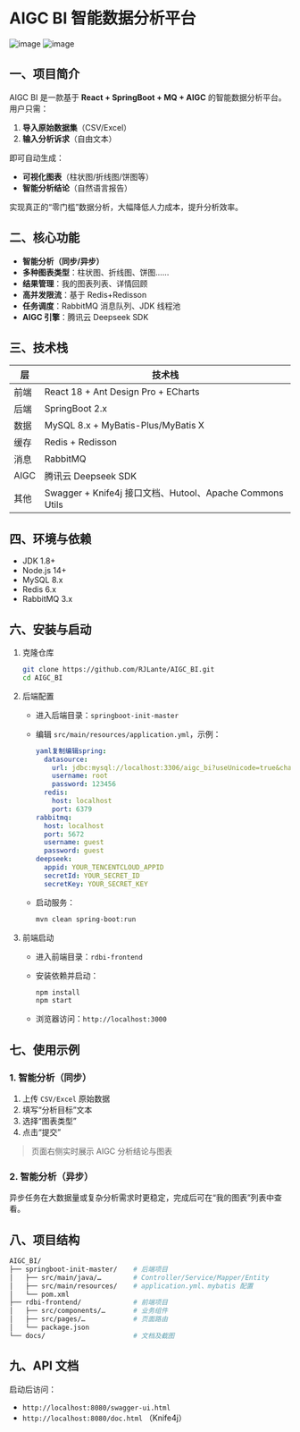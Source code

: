 # AIGC BI 智能数据分析平台

![image](https://github.com/user-attachments/assets/5d821e7e-06de-439d-ab38-79f39bdb0a85)
![image](https://github.com/user-attachments/assets/ee5ec6d5-e40b-44ab-8690-d561e7a40ccc)




## 一、项目简介

AIGC BI 是一款基于 **React + SpringBoot + MQ + AIGC** 的智能数据分析平台。  
用户只需：  

1. **导入原始数据集**（CSV/Excel）  
2. **输入分析诉求**（自由文本）  

即可自动生成：  

- **可视化图表**（柱状图/折线图/饼图等）  
- **智能分析结论**（自然语言报告）  

实现真正的“零门槛”数据分析，大幅降低人力成本，提升分析效率。

## 二、核心功能

- **智能分析（同步/异步）**  
- **多种图表类型**：柱状图、折线图、饼图……  
- **结果管理**：我的图表列表、详情回顾  
- **高并发限流**：基于 Redis+Redisson  
- **任务调度**：RabbitMQ 消息队列、JDK 线程池  
- **AIGC 引擎**：腾讯云 Deepseek SDK  

## 三、技术栈

| 层   | 技术栈                                                   |
| ---- | -------------------------------------------------------- |
| 前端 | React 18 + Ant Design Pro + ECharts                      |
| 后端 | SpringBoot 2.x                                           |
| 数据 | MySQL 8.x + MyBatis-Plus/MyBatis X                       |
| 缓存 | Redis + Redisson                                         |
| 消息 | RabbitMQ                                                 |
| AIGC | 腾讯云 Deepseek SDK                                      |
| 其他 | Swagger + Knife4j 接口文档、Hutool、Apache Commons Utils |

## 四、环境与依赖

- JDK 1.8+
- Node.js 14+
- MySQL 8.x
- Redis 6.x
- RabbitMQ 3.x

## 六、安装与启动

1. 克隆仓库

   ```bash
   git clone https://github.com/RJLante/AIGC_BI.git
   cd AIGC_BI
   ```

2. 后端配置

   - 进入后端目录：`springboot-init-master`

   - 编辑 `src/main/resources/application.yml`，示例：

     ```yaml
     yaml复制编辑spring:
       datasource:
         url: jdbc:mysql://localhost:3306/aigc_bi?useUnicode=true&characterEncoding=utf8
         username: root
         password: 123456
       redis:
         host: localhost
         port: 6379
     rabbitmq:
       host: localhost
       port: 5672
       username: guest
       password: guest
     deepseek:
       appid: YOUR_TENCENTCLOUD_APPID
       secretId: YOUR_SECRET_ID
       secretKey: YOUR_SECRET_KEY
     ```

   - 启动服务：

     ```bash
     mvn clean spring-boot:run
     ```

3. 前端启动

   - 进入前端目录：`rdbi-frontend`

   - 安装依赖并启动：

     ```bash
     npm install
     npm start
     ```

   - 浏览器访问：`http://localhost:3000`

## 七、使用示例

### 1. 智能分析（同步）

1. 上传 `CSV/Excel` 原始数据
2. 填写“分析目标”文本
3. 选择“图表类型”
4. 点击“提交”

> 页面右侧实时展示 AIGC 分析结论与图表

### 2. 智能分析（异步）

异步任务在大数据量或复杂分析需求时更稳定，完成后可在“我的图表”列表中查看。

## 八、项目结构

```bash
AIGC_BI/
├── springboot-init-master/    # 后端项目
│   ├── src/main/java/…        # Controller/Service/Mapper/Entity
│   ├── src/main/resources/    # application.yml、mybatis 配置
│   └── pom.xml
├── rdbi-frontend/             # 前端项目
│   ├── src/components/…       # 业务组件
│   ├── src/pages/…            # 页面路由
│   └── package.json
└── docs/                      # 文档及截图
```

## 九、API 文档

启动后访问：

- `http://localhost:8080/swagger-ui.html`
- `http://localhost:8080/doc.html` （Knife4j）
